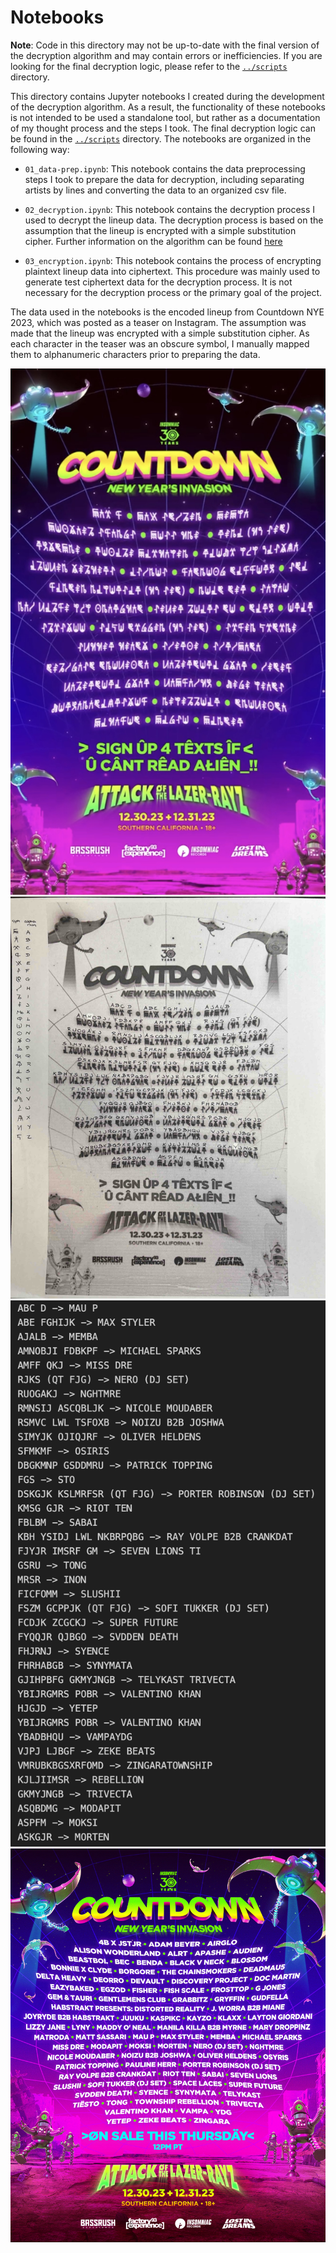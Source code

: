 # Notebooks

**Note**: Code in this directory may not be up-to-date with the final version of the decryption algorithm and may contain errors or inefficiencies. If you are looking for the final decryption logic, please refer to the [`../scripts`](../scripts/) directory.

This directory contains Jupyter notebooks I created during the development of the decryption algorithm. As a result, the functionality of these notebooks is not intended to be used a standalone tool, but rather as a documentation of my thought process and the steps I took. The final decryption logic can be found in the [`../scripts`](../scripts/) directory. The notebooks are organized in the following way:

- `01_data-prep.ipynb`: This notebook contains the data preprocessing steps I took to prepare the data for decryption, including separating artists by lines and converting the data to an organized csv file.

- `02_decryption.ipynb`: This notebook contains the decryption process I used to decrypt the lineup data. The decryption process is based on the assumption that the lineup  is encrypted with a simple substitution cipher. Further information on the algorithm can be found [here](../README.md#algorithm)

- `03_encryption.ipynb`: This notebook contains the process of encrypting plaintext lineup data into ciphertext. This procedure was mainly used to generate test ciphertext data for the decryption process. It is not necessary for the decryption process or the primary goal of the project.

The data used in the notebooks is the encoded lineup from Countdown NYE 2023, which was posted as a teaser on Instagram. The assumption was made that the lineup was encrypted with a simple substitution cipher. As each character in the teaser was an obscure symbol, I manually mapped them to alphanumeric characters prior to preparing the data.

![Countdown NYE 2023 Teaser](../data/countdown_23/countdown_cyphertext_23.jpg)
![Countdown NYE 2023 Manual Translation](../data/countdown_23/countdown_23_translation.jpg)
![Countdown NYE 2023 Decoded Lineup](../data/countdown_23/countdown_23_decoded.png)
![Countdown NYE 2023 Actual Lineup](../data/countdown_23/countdown_23.jpeg)